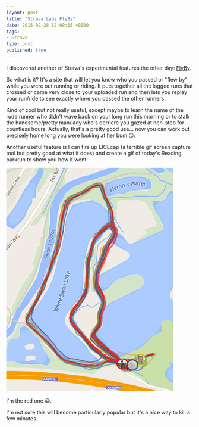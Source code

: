 ```yaml
---
layout: post
title: "Strava Labs FlyBy"
date: 2015-02-28 12:09:15 +0000
tags:
- Strava
type: post
published: true
---
```


I discovered another of Strava's experimental features the other day: [FlyBy](http://labs.strava.com/flyby/).

So what is it? It's a site that will let you know who you passed or "flew by" while you were out running or riding.  It puts together all the logged runs that crossed or came very close to your uploaded run and then lets you replay your run/ride to see exactly where you passed the other runners.

<!--more-->
Kind of cool but not really useful, except maybe to learn the name of the rude runner who didn't wave back on your long run this morning or to stalk the handsome/pretty man/lady who's derriere you gazed at non-stop for countless hours.  Actually, that's a pretty good use... now you can work out precisely home long you were looking at her bum :stuck_out_tongue_winking_eye:.

Another useful feature is I can fire up LICEcap (a terrible gif screen capture tool but pretty good at what it does) and create a gif of today's Reading parkrun to show you how it went:

<img class="center" src="/img/flyby.gif" width="450" height="600" alt="Reading parkrun on FlyBy"/>

I'm the red one 😀.

I'm not sure this will become particularly popular but it's a nice way to kill a few minutes.
